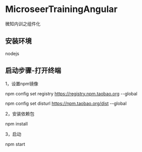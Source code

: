 # MicroseerTrainingAngular

微知内训之组件化

## 安装环境

nodejs

## 启动步骤-打开终端

1，设置npm镜像

npm config set registry https://registry.npm.taobao.org --global

npm config set disturl https://npm.taobao.org/dist --global

2，安装依赖包

npm install

3，启动

npm start
